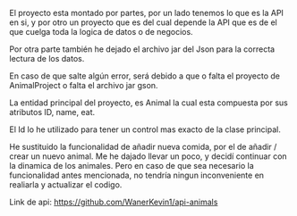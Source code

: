 El proyecto esta montado por partes, por un lado tenemos lo que es la API en si, y por otro un proyecto que es del cual depende la API que es de el que cuelga toda la logica de datos o de negocios.

Por otra parte también he dejado el archivo jar del Json para la correcta lectura de los datos.

En caso de que salte algún error, será debido a que o falta el proyecto de AnimalProject o falta el archivo jar gson.


La entidad principal del proyecto, es Animal la cual esta compuesta por sus atributos ID, name, eat.

El Id lo he utilizado para tener un control mas exacto de la clase principal.

He sustituido la funcionalidad de añadir nueva comida, por el de añadir / crear un nuevo animal. Me he dajado llevar un poco, y decidí continuar con la dinamica de los animales. Pero en caso de que sea necesario la funcionalidad antes mencionada, no tendría ningun inconveniente en realiarla y actualizar el codigo.

Link de api: https://github.com/WanerKevin1/api-animals




